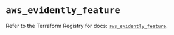 # `aws_evidently_feature`

Refer to the Terraform Registry for docs: [`aws_evidently_feature`](https://registry.terraform.io/providers/hashicorp/aws/5.100.0/docs/resources/evidently_feature).
